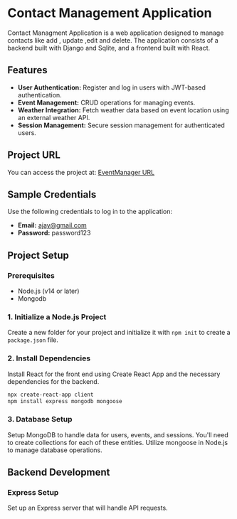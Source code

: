 # Contact Management Application

Contact Managment Application is a web application designed to manage contacts like add , update ,edit and delete. The application consists of a backend built with Django and Sqlite, and a frontend built with React.

## Features
- **User Authentication:** Register and log in users with JWT-based authentication.
- **Event Management:** CRUD operations for managing events.
- **Weather Integration:** Fetch weather data based on event location using an external weather API.
- **Session Management:** Secure session management for authenticated users.

## Project URL
You can access the project at: [EventManager URL](https://66adf47e43ec4d4f7df6f5b1--flourishing-mandazi-57b93f.netlify.app/)

## Sample Credentials
Use the following credentials to log in to the application:

- **Email:** ajay@gmail.com
- **Password:** password123


## Project Setup

### Prerequisites
- Node.js (v14 or later)
- Mongodb

### 1. Initialize a Node.js Project
Create a new folder for your project and initialize it with `npm init` to create a `package.json` file.

### 2. Install Dependencies
Install React for the front end using Create React App and the necessary dependencies for the backend.

```bash
npx create-react-app client
npm install express mongodb mongoose
```

### 3. Database Setup
Setup MongoDB to handle data for users, events, and sessions. You'll need to create collections for each of these entities. Utilize mongoose in Node.js to manage database operations.

## Backend Development
### Express Setup
Set up an Express server that will handle API requests.

